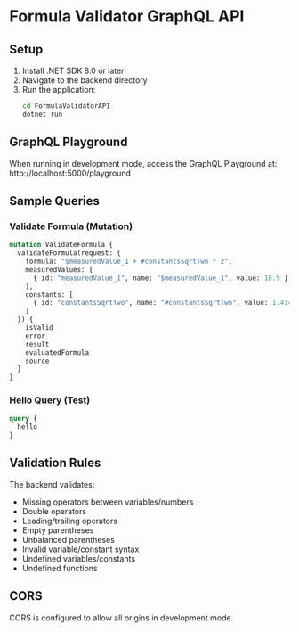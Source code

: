 # Formula Validator GraphQL API

## Setup

1. Install .NET SDK 8.0 or later
2. Navigate to the backend directory
3. Run the application:
   ```bash
   cd FormulaValidatorAPI
   dotnet run
   ```

## GraphQL Playground

When running in development mode, access the GraphQL Playground at:
http://localhost:5000/playground

## Sample Queries

### Validate Formula (Mutation)

```graphql
mutation ValidateFormula {
  validateFormula(request: {
    formula: "$measuredValue_1 + #constantsSqrtTwo * 2",
    measuredValues: [
      { id: "measuredValue_1", name: "$measuredValue_1", value: 10.5 }
    ],
    constants: [
      { id: "constantsSqrtTwo", name: "#constantsSqrtTwo", value: 1.414 }
    ]
  }) {
    isValid
    error
    result
    evaluatedFormula
    source
  }
}
```

### Hello Query (Test)

```graphql
query {
  hello
}
```

## Validation Rules

The backend validates:
- Missing operators between variables/numbers
- Double operators
- Leading/trailing operators
- Empty parentheses
- Unbalanced parentheses
- Invalid variable/constant syntax
- Undefined variables/constants
- Undefined functions

## CORS

CORS is configured to allow all origins in development mode.